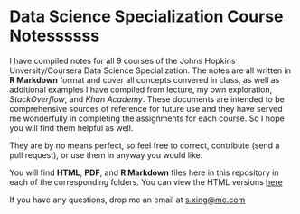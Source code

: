 # Data Science Specialization Course Notessssss

I have compiled notes for all 9 courses of the Johns Hopkins Unversity/Coursera Data Science Specialization. The notes are all written in **R Markdown** format and cover all concepts convered in class, as well as additional examples I have compiled from lecture, my own exploration, _StackOverflow_, and _Khan Academy_. These documents are intended to be comprehensive sources of reference for future use and they have served me wonderfully in completing the assignments for each course. So I hope you will find them helpful as well. 

They are by no means perfect, so feel free to correct, contribute (send a pull request), or use them in anyway you would like. 

You will find **HTML**, **PDF**, and **R Markdown** files here in this repository in each of the corresponding folders. You can view the HTML versions [here](http://sux13.github.io/DataScienceSpCourseNotes/)

If you have any questions, drop me an email at s.xing@me.com
